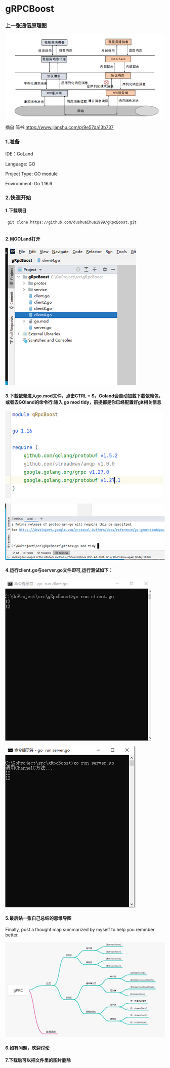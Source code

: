 # gRPCBoost

### 上一张通信原理图

![image-20210805145339323](https://github.com/dushuaihua1999/gRpcBoost/blob/master/image-20210805145339323.png)

摘自 简书:https://www.jianshu.com/p/9e57da13b737

### 1.准备

IDE：GoLand

Language: GO

Project Type: GO module

Environment: Go 1.16.6

### 2.快速开始

#### 1.下载项目

```
 git clone https://github.com/dushuaihua1999/gRpcBoost.git
   
```

#### 2.用GOLand打开

![image-20210805150040086](https://github.com/dushuaihua1999/gRpcBoost/blob/master/image-20210805150040086.png)

#### 3.下载依赖进入go.mod文件，点击CTRL + S，Goland会自动加载下载依赖包，或者去GOland的命令行:输入  go mod tidy，前提都是你已经配置好git相关信息

![image-20210805150232055](https://github.com/dushuaihua1999/gRpcBoost/blob/master/image-20210805150232055.png)

![image-20210805150304929](https://github.com/dushuaihua1999/gRpcBoost/blob/master/image-20210805150304929.png)

#### 4.运行client.go与server.go文件即可,运行测试如下：

![image-20210805150605700](https://github.com/dushuaihua1999/gRpcBoost/blob/master/image-20210805150605700.png)



![image-20210805150633925](https://github.com/dushuaihua1999/gRpcBoost/blob/master/image-20210805150633925.png)

#### 5.最后贴一张自己总结的思维导图

Finally, post a thought map summarized by myself to help you remmber better.

![image-20210805150855980](https://github.com/dushuaihua1999/gRpcBoost/blob/master/image-20210805150855980.png)

#### 6.如有问题，欢迎讨论
#### 7.下载后可以把文件里的图片删除
